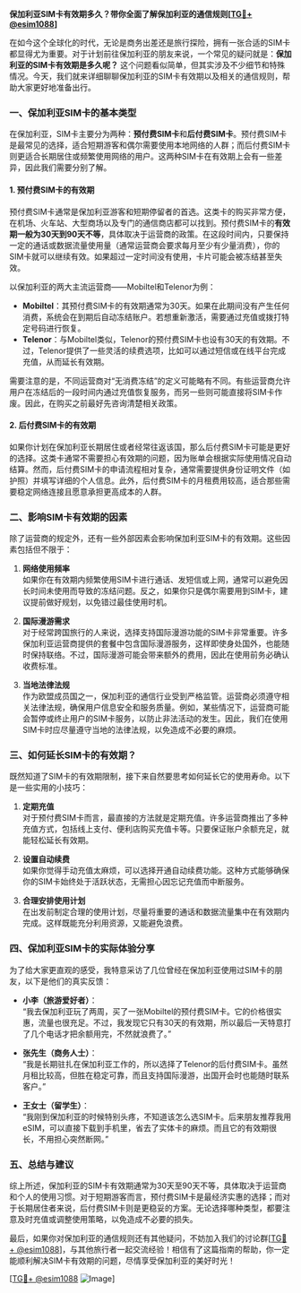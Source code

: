 **保加利亚SIM卡有效期多久？带你全面了解保加利亚的通信规则[[TG💪+ @esim1088](https://t.me/s/esim1088)]**

在如今这个全球化的时代，无论是商务出差还是旅行探险，拥有一张合适的SIM卡都显得尤为重要。对于计划前往保加利亚的朋友来说，一个常见的疑问就是：**保加利亚的SIM卡有效期是多久呢？** 这个问题看似简单，但其实涉及不少细节和特殊情况。今天，我们就来详细聊聊保加利亚的SIM卡有效期以及相关的通信规则，帮助大家更好地准备出行。

### 一、保加利亚SIM卡的基本类型

在保加利亚，SIM卡主要分为两种：**预付费SIM卡**和**后付费SIM卡**。预付费SIM卡是最常见的选择，适合短期游客和偶尔需要使用本地网络的人群；而后付费SIM卡则更适合长期居住或频繁使用网络的用户。这两种SIM卡在有效期上会有一些差异，因此我们需要分别了解。

#### 1. 预付费SIM卡的有效期

预付费SIM卡通常是保加利亚游客和短期停留者的首选。这类卡的购买非常方便，在机场、火车站、大型商场以及专门的通信商店都可以找到。预付费SIM卡的**有效期一般为30天到90天不等**，具体取决于运营商的政策。在这段时间内，只要保持一定的通话或数据流量使用量（通常运营商会要求每月至少有少量消费），你的SIM卡就可以继续有效。如果超过一定时间没有使用，卡片可能会被冻结甚至失效。

以保加利亚的两大主流运营商——Mobiltel和Telenor为例：

- **Mobiltel**：其预付费SIM卡的有效期通常为30天。如果在此期间没有产生任何消费，系统会在到期后自动冻结账户。若想重新激活，需要通过充值或拨打特定号码进行恢复。
- **Telenor**：与Mobiltel类似，Telenor的预付费SIM卡也设有30天的有效期。不过，Telenor提供了一些灵活的续费选项，比如可以通过短信或在线平台完成充值，从而延长有效期。

需要注意的是，不同运营商对“无消费冻结”的定义可能略有不同。有些运营商允许用户在冻结后的一段时间内通过充值恢复服务，而另一些则可能直接将SIM卡作废。因此，在购买之前最好先咨询清楚相关政策。

#### 2. 后付费SIM卡的有效期

如果你计划在保加利亚长期居住或者经常往返该国，那么后付费SIM卡可能是更好的选择。这类卡通常不需要担心有效期的问题，因为账单会根据实际使用情况自动结算。然而，后付费SIM卡的申请流程相对复杂，通常需要提供身份证明文件（如护照）并填写详细的个人信息。此外，后付费SIM卡的月租费用较高，适合那些需要稳定网络连接且愿意承担更高成本的人群。

### 二、影响SIM卡有效期的因素

除了运营商的规定外，还有一些外部因素会影响保加利亚SIM卡的有效期。这些因素包括但不限于：

1. **网络使用频率**  
   如果你在有效期内频繁使用SIM卡进行通话、发短信或上网，通常可以避免因长时间未使用而导致的冻结问题。反之，如果你只是偶尔需要用到SIM卡，建议提前做好规划，以免错过最佳使用时机。

2. **国际漫游需求**  
   对于经常跨国旅行的人来说，选择支持国际漫游功能的SIM卡非常重要。许多保加利亚运营商提供的套餐中包含国际漫游服务，这样即使身处国外，也能随时保持联络。不过，国际漫游可能会带来额外的费用，因此在使用前务必确认收费标准。

3. **当地法律法规**  
   作为欧盟成员国之一，保加利亚的通信行业受到严格监管。运营商必须遵守相关法律法规，确保用户信息安全和服务质量。例如，某些情况下，运营商可能会暂停或终止用户的SIM卡服务，以防止非法活动的发生。因此，我们在使用SIM卡时应尽量遵守当地的法律法规，以免造成不必要的麻烦。

### 三、如何延长SIM卡的有效期？

既然知道了SIM卡的有效期限制，接下来自然要思考如何延长它的使用寿命。以下是一些实用的小技巧：

1. **定期充值**  
   对于预付费SIM卡而言，最直接的方法就是定期充值。许多运营商推出了多种充值方式，包括线上支付、便利店购买充值卡等。只要保证账户余额充足，就能轻松延长有效期。

2. **设置自动续费**  
   如果你觉得手动充值太麻烦，可以选择开通自动续费功能。这种方式能够确保你的SIM卡始终处于活跃状态，无需担心因忘记充值而中断服务。

3. **合理安排使用计划**  
   在出发前制定合理的使用计划，尽量将重要的通话和数据流量集中在有效期内完成。这样既能充分利用资源，又能避免浪费。

### 四、保加利亚SIM卡的实际体验分享

为了给大家更直观的感受，我特意采访了几位曾经在保加利亚使用过SIM卡的朋友，以下是他们的真实反馈：

- **小李（旅游爱好者）**：  
  “我去保加利亚玩了两周，买了一张Mobiltel的预付费SIM卡。它的价格很实惠，流量也很充足。不过，我发现它只有30天的有效期，所以最后一天特意打了几个电话才把余额用完，不然就浪费了。”

- **张先生（商务人士）**：  
  “我是长期驻扎在保加利亚工作的，所以选择了Telenor的后付费SIM卡。虽然月租比较高，但胜在稳定可靠，而且支持国际漫游，出国开会时也能随时联系客户。”

- **王女士（留学生）**：  
  “我刚到保加利亚的时候特别头疼，不知道该怎么选SIM卡。后来朋友推荐我用eSIM，可以直接下载到手机里，省去了实体卡的麻烦。而且它的有效期很长，不用担心突然断网。”

### 五、总结与建议

综上所述，保加利亚的SIM卡有效期通常为30天至90天不等，具体取决于运营商和个人的使用习惯。对于短期游客而言，预付费SIM卡是最经济实惠的选择；而对于长期居住者来说，后付费SIM卡则是更稳妥的方案。无论选择哪种类型，都要注意及时充值或调整使用策略，以免造成不必要的损失。

最后，如果你对保加利亚的通信规则还有其他疑问，不妨加入我们的讨论群[[TG💪+ @esim1088](https://t.me/s/esim1088)]，与其他旅行者一起交流经验！相信有了这篇指南的帮助，你一定能顺利解决SIM卡有效期的问题，尽情享受保加利亚的美好时光！

[[TG💪+ @esim1088](https://t.me/s/esim1088) ![Image](https://i.postimg.cc/4NQfJmqS/Snipaste-2025-05-13-00-14-12.png)]